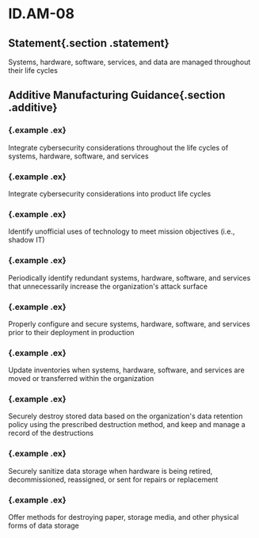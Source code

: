 # ID.AM-08

## Statement{.section .statement}
Systems, hardware, software, services, and data are managed throughout 
their life cycles

## Additive Manufacturing Guidance{.section .additive}

### {.example .ex}
Integrate cybersecurity considerations throughout the life cycles of 
systems, hardware, software, and services

### {.example .ex}
Integrate cybersecurity considerations into product life cycles

### {.example .ex}
Identify unofficial uses of technology to meet mission objectives 
(i.e., shadow IT)

### {.example .ex}
Periodically identify redundant systems, hardware, software, and 
services that unnecessarily increase the organization's attack surface

### {.example .ex}
Properly configure and secure systems, hardware, software, and services 
prior to their deployment in production

### {.example .ex}
Update inventories when systems, hardware, software, and services are 
moved or transferred within the organization

### {.example .ex}
Securely destroy stored data based on the organization's data retention 
policy using the prescribed destruction method, and keep and manage a 
record of the destructions

### {.example .ex}
Securely sanitize data storage when hardware is being retired, 
decommissioned, reassigned, or sent for repairs or replacement

### {.example .ex}
Offer methods for destroying paper, storage media, and other physical 
forms of data storage